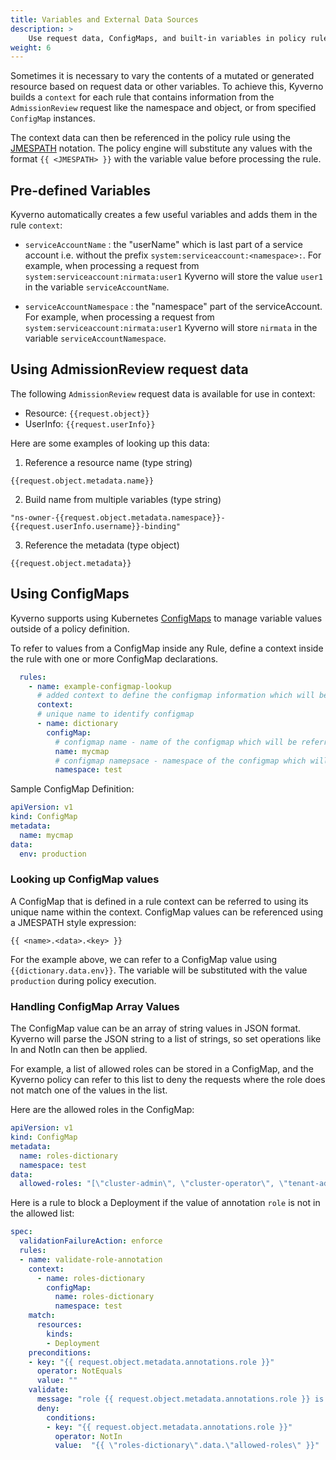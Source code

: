 ```yaml
---
title: Variables and External Data Sources
description: >
    Use request data, ConfigMaps, and built-in variables in policy rules
weight: 6
---
```


Sometimes it is necessary to vary the contents of a mutated or generated resource based on request data or other variables. To achieve this, Kyverno builds a `context` for each rule that contains information from the `AdmissionReview` request like the namespace and object, or from specified `ConfigMap` instances.

The context data can then be referenced in the policy rule using the [JMESPATH](http://jmespath.org/) notation. The policy engine will substitute any values with the format `{{ <JMESPATH> }}` with the variable value before processing the rule.

## Pre-defined Variables

Kyverno automatically creates a few useful variables and adds them in the rule `context`:

- `serviceAccountName` : the "userName" which is last part of a service account i.e. without the prefix `system:serviceaccount:<namespace>:`. For example, when processing a request from `system:serviceaccount:nirmata:user1` Kyverno will store the value `user1` in the variable `serviceAccountName`.

- `serviceAccountNamespace` : the "namespace" part of the serviceAccount. For example, when processing a request from `system:serviceaccount:nirmata:user1` Kyverno will store `nirmata` in the variable `serviceAccountNamespace`.

## Using AdmissionReview request data

The following `AdmissionReview` request data is available for use in context:

- Resource: `{{request.object}}`
- UserInfo: `{{request.userInfo}}`

Here are some examples of looking up this data:

1. Reference a resource name (type string)

`{{request.object.metadata.name}}`

2. Build name from multiple variables (type string)

`"ns-owner-{{request.object.metadata.namespace}}-{{request.userInfo.username}}-binding"`

3. Reference the metadata (type object)

`{{request.object.metadata}}`

## Using ConfigMaps

Kyverno supports using Kubernetes [ConfigMaps](https://kubernetes.io/docs/concepts/configuration/configmap/) to manage variable values outside of a policy definition.

To refer to values from a ConfigMap inside any Rule, define a context inside the rule with one or more ConfigMap declarations.

````yaml
  rules:
    - name: example-configmap-lookup
      # added context to define the configmap information which will be referred
      context:
      # unique name to identify configmap
      - name: dictionary
        configMap:
          # configmap name - name of the configmap which will be referred
          name: mycmap
          # configmap namepsace - namespace of the configmap which will be referred
          namespace: test
````

Sample ConfigMap Definition:

````yaml
apiVersion: v1
kind: ConfigMap
metadata:
  name: mycmap
data:
  env: production
````

### Looking up ConfigMap values

A ConfigMap that is defined in a rule context can be referred to using its unique name within the context. ConfigMap values can be referenced using a JMESPATH style expression:

```
{{ <name>.<data>.<key> }}
```

For the example above, we can refer to a ConfigMap value using `{{dictionary.data.env}}`. The variable will be substituted with the value `production` during policy execution.

### Handling ConfigMap Array Values

The ConfigMap value can be an array of string values in JSON format. Kyverno will parse the JSON string to a list of strings, so set operations like In and NotIn can then be applied.

For example, a list of allowed roles can be stored in a ConfigMap, and the Kyverno policy can refer to this list to deny the requests where the role does not match one of the values in the list.

Here are the allowed roles in the ConfigMap:

````yaml
apiVersion: v1
kind: ConfigMap
metadata:
  name: roles-dictionary
  namespace: test
data:
  allowed-roles: "[\"cluster-admin\", \"cluster-operator\", \"tenant-admin\"]"
````

Here is a rule to block a Deployment if the value of annotation `role` is not in the allowed list:

````yaml
spec:
  validationFailureAction: enforce
  rules:
  - name: validate-role-annotation
    context:
      - name: roles-dictionary
        configMap:
          name: roles-dictionary
          namespace: test
    match:
      resources:
        kinds:
        - Deployment
    preconditions:
    - key: "{{ request.object.metadata.annotations.role }}"
      operator: NotEquals
      value: ""
    validate:
      message: "role {{ request.object.metadata.annotations.role }} is not in the allowed list {{ \"roles-dictionary\".data.\"allowed-roles\" }}"
      deny:
        conditions:
        - key: "{{ request.object.metadata.annotations.role }}"
          operator: NotIn
          value:  "{{ \"roles-dictionary\".data.\"allowed-roles\" }}"
````
